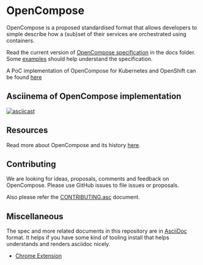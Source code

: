 # OpenCompose

OpenCompose is a proposed standardised format that allows developers to simple describe how a (sub)set of their services are orchestrated using containers.

Read the current version of [OpenCompose specification](docs/opencompose-specification.asc) in the docs folder. Some [examples](examples) should help understand the specification.

A PoC implementation of OpenCompose for Kubernetes and OpenShift can be found [here](https://github.com/pradeepto/kompose/tree/opencompose)

## Asciinema of OpenCompose implementation 
[![asciicast](https://asciinema.org/a/7f7dw37n37m5kfn7v9uh1pn1w.png)](https://asciinema.org/a/7f7dw37n37m5kfn7v9uh1pn1w)

## Resources

Read more about OpenCompose and its history [here](original-spec-documents).

## Contributing

We are looking for ideas, proposals, comments and feedback on OpenCompose. Please use GitHub issues to file issues or proposals.

Also please refer the [CONTRIBUTING.asc](CONTRIBUTING.asc) document.

## Miscellaneous
The spec and more related documents in this repository are in [AsciiDoc](http://asciidoctor.org) format. It helps if you have some kind of tooling install that helps understands and renders asciidoc nicely.

* [Chrome Extension](https://github.com/asciidoctor/asciidoctor-chrome-extension)
